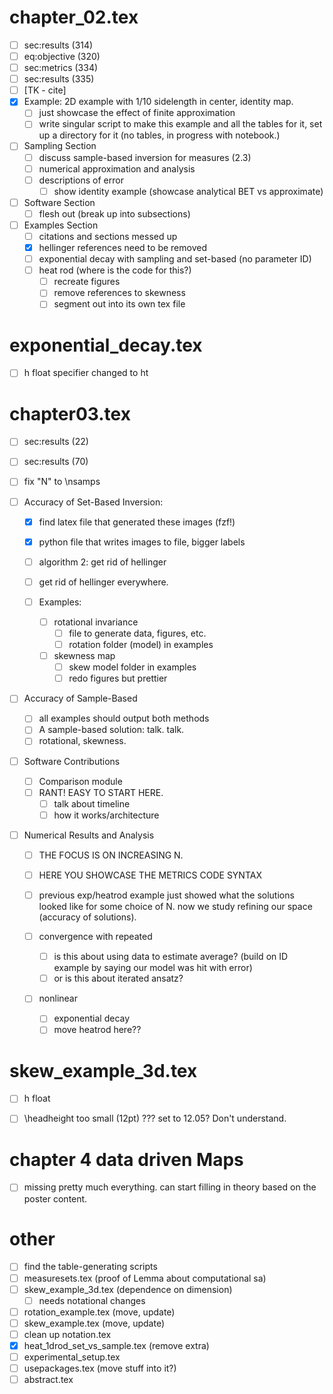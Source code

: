 

# chapter_02.tex
- [ ] sec:results (314)
- [ ] eq:objective (320)
- [ ] sec:metrics (334)
- [ ] sec:results (335)
- [ ] [TK - cite]
- [X] Example: 2D example with 1/10 sidelength in center, identity map.
  - [ ] just showcase the effect of finite approximation
  - [ ] write singular script to make this example and all the tables for it,
    set up a directory for it (no tables, in progress with notebook.)
- [ ] Sampling Section
  - [ ] discuss sample-based inversion for measures (2.3)
  - [ ] numerical approximation and analysis
  - [ ] descriptions of error
      - [ ] show identity example (showcase analytical BET vs approximate)
- [ ] Software Section
  - [ ] flesh out (break up into subsections)
- [ ] Examples Section
  - [ ] citations and sections messed up
  - [X] hellinger references need to be removed
  - [ ] exponential decay with sampling and set-based (no parameter ID)
  - [ ] heat rod (where is the code for this?)
      - [ ] recreate figures
      - [ ] remove references to skewness
      - [ ] segment out into its own tex file

# exponential_decay.tex
- [ ] h float specifier changed to ht

# chapter03.tex
- [ ] sec:results (22)
- [ ] sec:results (70)
- [ ] fix "N" to \nsamps

- [ ] Accuracy of Set-Based Inversion:
  - [X] find latex file that generated these images (fzf!)
  - [X] python file that writes images to file, bigger labels

  - [ ] algorithm 2: get rid of hellinger
  - [ ] get rid of hellinger everywhere.
  - [ ] Examples:
      - [ ] rotational invariance
          - [ ] file to generate data, figures, etc.
          - [ ] rotation folder (model) in examples
      - [ ] skewness map
          - [ ] skew model folder in examples
          - [ ] redo figures but prettier

- [ ] Accuracy of Sample-Based
  - [ ] all examples should output both methods
  - [ ] A sample-based solution:
      talk. talk.
  - [ ] rotational, skewness.

- [ ] Software Contributions
  - [ ] Comparison module
  - [ ] RANT! EASY TO START HERE.
      - [ ] talk about timeline
      - [ ] how it works/architecture

- [ ] Numerical Results and Analysis
  - [ ] THE FOCUS IS ON INCREASING N.
  - [ ] HERE YOU SHOWCASE THE METRICS CODE SYNTAX
  - [ ] previous exp/heatrod example just showed what the solutions looked like for some choice of N. now we study refining our space (accuracy of solutions).

  - [ ] convergence with repeated
      - [ ] is this about using data to estimate average? (build on ID example by saying our model was hit with error)
      - [ ] or is this about iterated ansatz?
  - [ ] nonlinear
      - [ ] exponential decay
      - [ ] move heatrod here??

# skew_example_3d.tex
- [ ] h float

- [ ] \headheight too small (12pt) ??? set to 12.05? Don't understand.


# chapter 4 data driven Maps
- [ ] missing pretty much everything. can start filling in theory based on the poster content.

# other
- [ ] find the table-generating scripts
- [ ] measuresets.tex (proof of Lemma about computational sa)
- [ ] skew_example_3d.tex (dependence on dimension)
  - [ ] needs notational changes
- [ ] rotation_example.tex (move, update)
- [ ] skew_example.tex (move, update)
- [ ] clean up notation.tex
- [X] heat_1drod_set_vs_sample.tex (remove extra)
- [ ] experimental_setup.tex
- [ ] usepackages.tex (move stuff into it?)
- [ ] abstract.tex
